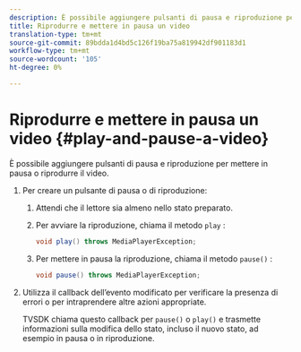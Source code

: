```yaml
---
description: È possibile aggiungere pulsanti di pausa e riproduzione per mettere in pausa o riprodurre il video.
title: Riprodurre e mettere in pausa un video
translation-type: tm+mt
source-git-commit: 89bdda1d4bd5c126f19ba75a819942df901183d1
workflow-type: tm+mt
source-wordcount: '105'
ht-degree: 0%

---
```



# Riprodurre e mettere in pausa un video {#play-and-pause-a-video}

È possibile aggiungere pulsanti di pausa e riproduzione per mettere in pausa o riprodurre il video.

1. Per creare un pulsante di pausa o di riproduzione:
   1. Attendi che il lettore sia almeno nello stato preparato.
   1. Per avviare la riproduzione, chiama il metodo `play` :

      ```java
      void play() throws MediaPlayerException;
      ```

   1. Per mettere in pausa la riproduzione, chiama il metodo `pause()` :

      ```java
      void pause() throws MediaPlayerException;
      ```

1. Utilizza il callback dell’evento modificato per verificare la presenza di errori o per intraprendere altre azioni appropriate.

   TVSDK chiama questo callback per `pause()` o `play()` e trasmette informazioni sulla modifica dello stato, incluso il nuovo stato, ad esempio in pausa o in riproduzione.

